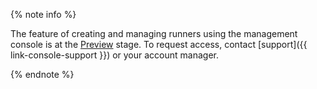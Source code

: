 {% note info %}

The feature of creating and managing runners using the management console is at the [Preview](../../overview/concepts/launch-stages.md) stage. To request access, contact [support]({{ link-console-support }}) or your account manager.

{% endnote %}